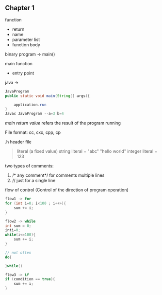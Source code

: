 ## Chapter 1

function
* return
* name 
* parameter list
* function body

binary program -> main()

main function
* entry point

java -> 
```java
JavaProgram 
public static void main(String[] args){

    application.run
}
Javac JavaProgram --a=3 b=4
```

*main return value* refers the result of the program running

 File format: cc, cxx, cpp, cp

 .h header file

 > literal (a fixed value)
 string literal = "abc" "hello world"
 integer literal = 123

 two types of comments:
 1. /* any comment*/ for comments multiple lines
 2. // just for a single line

flow of control (Control of the direction of program operation)

```cpp
flow1 -> for
for (int i=0; i<100 ; i++>){
    sum += i;
}

flow2 -> while
int sum = 0;
inti=0;
while(i<=100){
    sum += i;
}

// not often
do{

}while()

flow3 -> if
if (condition == true){
    sum += i;
}
```